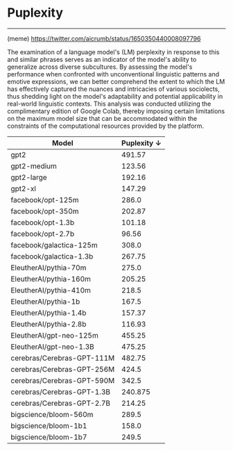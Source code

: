 # Puplexity
---
(meme)
https://twitter.com/aicrumb/status/1650350440008097796

The examination of a language model's (LM) perplexity in response to this and similar phrases serves as an indicator of the model's ability to generalize across diverse subcultures. By assessing the model's performance when confronted with unconventional linguistic patterns and emotive expressions, we can better comprehend the extent to which the LM has effectively captured the nuances and intricacies of various sociolects, thus shedding light on the model's adaptability and potential applicability in real-world linguistic contexts. This analysis was conducted utilizing the complimentary edition of Google Colab, thereby imposing certain limitations on the maximum model size that can be accommodated within the constraints of the computational resources provided by the platform.

| Model | Puplexity ↓ |
| --- | --- | 
| gpt2 | 491.57 |
| gpt2-medium | 123.56 |
| gpt2-large | 192.16 |
| gpt2-xl | 147.29 |
| facebook/opt-125m | 286.0 | 
| facebook/opt-350m | 202.87 |
| facebook/opt-1.3b | 101.18 |
| facebook/opt-2.7b | 96.56 |
| facebook/galactica-125m | 308.0 |
| facebook/galactica-1.3b | 267.75 |
| EleutherAI/pythia-70m | 275.0 |
| EleutherAI/pythia-160m | 205.25 |
| EleutherAI/pythia-410m | 218.5 |
| EleutherAI/pythia-1b | 167.5 |
| EleutherAI/pythia-1.4b | 157.37 |
| EleutherAI/pythia-2.8b | 116.93 |
| EleutherAI/gpt-neo-125m | 455.25 |
| EleutherAI/gpt-neo-1.3B | 475.25 |
| cerebras/Cerebras-GPT-111M | 482.75 |
| cerebras/Cerebras-GPT-256M | 424.5 |
| cerebras/Cerebras-GPT-590M | 342.5 |
| cerebras/Cerebras-GPT-1.3B | 240.875 |
| cerebras/Cerebras-GPT-2.7B | 214.25 |
| bigscience/bloom-560m | 289.5 |
| bigscience/bloom-1b1 | 158.0 |
| bigscience/bloom-1b7 | 249.5 |
